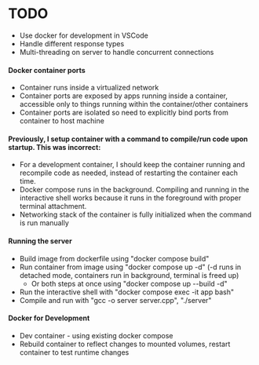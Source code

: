 # TODO

- Use docker for development in VSCode
- Handle different response types
- Multi-threading on server to handle concurrent connections

#### Docker container ports

- Container runs inside a virtualized network
- Container ports are exposed by apps running inside a container, accessible only to things running within the container/other containers
- Container ports are isolated so need to explicitly bind ports from container to host machine

#### Previously, I setup container with a command to compile/run code upon startup. This was incorrect:

- For a development container, I should keep the container running and recompile code as needed, instead of restarting the container each time.
- Docker compose runs in the background. Compiling and running in the interactive shell works because it runs in the foreground with proper terminal attachment.
- Networking stack of the container is fully initialized when the command is run manually

#### Running the server

- Build image from dockerfile using "docker compose build"
- Run container from image using "docker compose up -d" (-d runs in detached mode, containers run in background, terminal is freed up)
  - Or both steps at once using "docker compose up --build -d"
- Run the interactive shell with "docker compose exec -it app bash"
- Compile and run with "gcc -o server server.cpp", "./server"


#### Docker for Development
- Dev container - using existing docker compose 
- Rebuild container to reflect changes to mounted volumes, restart container to test runtime changes
